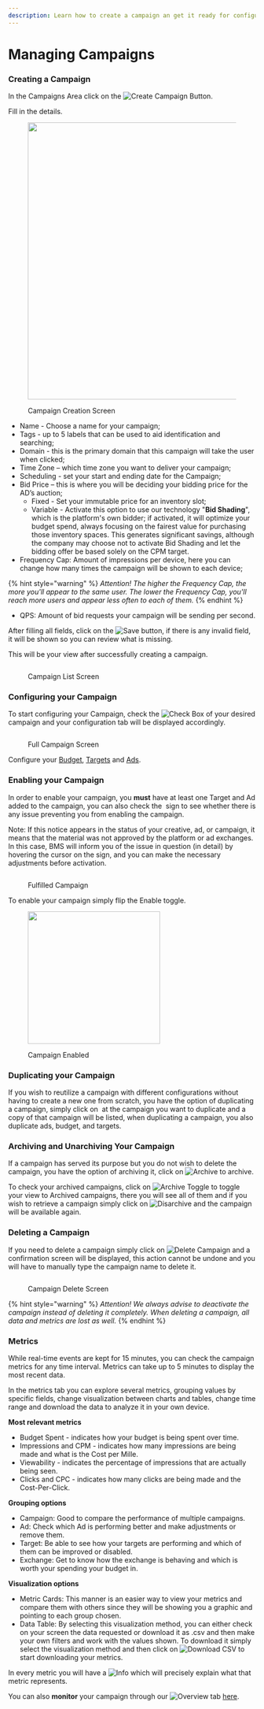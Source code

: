```yaml
---
description: Learn how to create a campaign an get it ready for configuration.
---
```


# Managing Campaigns

### Creating a Campaign

In the Campaigns Area click on the <img src="../../.gitbook/assets/image (10) (3).png" alt="Create Campaign" data-size="line"> Button.

Fill in the details.

<figure><img src="../../.gitbook/assets/image (11) (3).png" alt="" width="563"><figcaption><p>Campaign Creation Screen</p></figcaption></figure>

* Name - Choose a name for your campaign;
* Tags - up to 5 labels that can be used to aid identification and searching;
* Domain - this is the primary domain that this campaign will take the user when clicked;
* Time Zone – which time zone you want to deliver your campaign;
* Scheduling - set your start and ending date for the Campaign;
* Bid Price – this is where you will be deciding your bidding price for the AD’s auction;
  * Fixed - Set your immutable price for an inventory slot;
  * Variable - Activate this option to use our technology "**Bid Shading**", which is the platform's own bidder; if activated, it will optimize your budget spend, always focusing on the fairest value for purchasing those inventory spaces. This generates significant savings, although the company may choose not to activate Bid Shading and let the bidding offer be based solely on the CPM target.
* Frequency Cap: Amount of impressions per device, here you can change how many times the campaign will be shown to each device;

{% hint style="warning" %}
_Attention! The higher the Frequency Cap, the more you'll appear to the same user. The lower the Frequency Cap, you'll reach more users and appear less often to each of them._
{% endhint %}

* QPS: Amount of bid requests your campaign will be sending per second.

After filling all fields, click on the <img src="../../.gitbook/assets/image (14) (3).png" alt="Save" data-size="line"> button, if there is any invalid field, it will be shown so you can review what is missing.

This will be your view after successfully creating a campaign.

<figure><img src="../../.gitbook/assets/image (15) (3).png" alt=""><figcaption><p>Campaign List Screen</p></figcaption></figure>

### Configuring your Campaign

To start configuring your Campaign, check the <img src="../../.gitbook/assets/image (6) (3).png" alt="Check Box" data-size="line"> of your desired campaign and your configuration tab will be displayed accordingly.

<figure><img src="../../.gitbook/assets/image (19) (3).png" alt=""><figcaption><p>Full Campaign Screen</p></figcaption></figure>

Configure your [Budget](budgets.md), [Targets](targets.md) and [Ads](managing-ads.md).

### Enabling your Campaign

In order to enable your campaign, you **must** have at least one Target and Ad added to the campaign, you can also check the <img src="../../.gitbook/assets/image (76).png" alt="" data-size="line"> sign to see whether there is any issue preventing you from enabling the campaign.

Note: If this notice appears in the status of your creative, ad, or campaign, it means that the material was not approved by the platform or ad exchanges. In this case, BMS will inform you of the issue in question (in detail) by hovering the cursor on the sign, and you can make the necessary adjustments before activation.

<figure><img src="../../.gitbook/assets/image (12) (3).png" alt=""><figcaption><p>Fulfilled Campaign</p></figcaption></figure>

To enable your campaign simply flip the Enable toggle.

<div align="left">

<figure><img src="../../.gitbook/assets/image (1) (4).png" alt="" width="269"><figcaption><p>Campaign Enabled</p></figcaption></figure>

</div>

### Duplicating your Campaign

If you wish to reutilize a campaign with different configurations without having to create a new one from scratch, you have the option of duplicating a campaign, simply click on <img src="../../.gitbook/assets/image (77).png" alt="" data-size="line"> at the campaign you want to duplicate and a copy of that campaign will be listed, when duplicating a campaign, you also duplicate ads, budget, and targets.

### Archiving and Unarchiving Your Campaign

If a campaign has served its purpose but you do not wish to delete the campaign, you have the option of archiving it, click on <img src="../../.gitbook/assets/image (78).png" alt="Archive" data-size="line"> to archive.

To check your archived campaigns, click on <img src="../../.gitbook/assets/image (79).png" alt="Archive Toggle" data-size="line"> to toggle your view to Archived campaigns, there you will see all of them and if you wish to retrieve a campaign simply click on ![Disarchive](<../../.gitbook/assets/image (80).png>) and the campaign will be available again.

### Deleting a Campaign

If you need to delete a campaign simply click on ![Delete Campaign](<../../.gitbook/assets/image (81).png>) and a confirmation screen will be displayed, this action cannot be undone and you will have to manually type the campaign name to delete it.

<figure><img src="../../.gitbook/assets/image (31) (1).png" alt=""><figcaption><p>Campaign Delete Screen</p></figcaption></figure>



{% hint style="warning" %}
_Attention! We always advise to deactivate the campaign instead of deleting it completely. When deleting a campaign, all data and metrics are lost as well._
{% endhint %}

### Metrics

While real-time events are kept for 15 minutes, you can check the campaign metrics for any time interval. Metrics can take up to 5 minutes to display the most recent data.

In the metrics tab you can explore several metrics, grouping values by specific fields, change visualization between charts and tables, change time range and download the data to analyze it in your own device.

**Most relevant metrics**

* Budget Spent - indicates how your budget is being spent over time.
* Impressions and CPM - indicates how many impressions are being made and what is the Cost per Mille.
* Viewability - indicates the percentage of impressions that are actually being seen.
* Clicks and CPC - indicates how many clicks are being made and the Cost-Per-Click.

**Grouping options**

* Campaign: Good to compare the performance of multiple campaigns.
* Ad: Check which Ad is performing better and make adjustments or remove them.
* Target: Be able to see how your targets are performing and which of them can be improved or disabled.
* Exchange: Get to know how the exchange is behaving and which is worth your spending your budget in.

**Visualization options**

* Metric Cards: This manner is an easier way to view your metrics and compare them with others since they will be showing you a graphic and pointing to each group chosen.
* Data Table: By selecting this visualization method, you can either check on your screen the data requested or download it as .csv and then make your own filters and work with the values shown. To download it simply select the visualization method and then click on ![Download CSV](https://docs.bluems.com/\~gitbook/image?url=https%3A%2F%2F2773629451-files.gitbook.io%2F%7E%2Ffiles%2Fv0%2Fb%2Fgitbook-x-prod.appspot.com%2Fo%2Fspaces%252FhY34GDQYan7GqviubCLT%252Fuploads%252FXG9nhYgglIIxtHZhC0Wb%252Fimage.png%3Falt%3Dmedia%26token%3Df73a080c-878b-4d94-b04e-ee2820289c86\&width=45\&dpr=4\&quality=100\&sign=41fab3d3d38e3aa19106157d140e55c4a7cf0b11d34a32d901b358cf2216395f) to start downloading your metrics.

In every metric you will have a <img src="../../.gitbook/assets/image (38) (1).png" alt="Info" data-size="line"> which will precisely explain what that metric represents.

You can also **monitor** your campaign through our <img src="../../.gitbook/assets/image (32) (1).png" alt="Overview" data-size="line"> tab [here](dsp-metrics.md).
